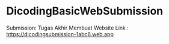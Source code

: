 # DicodingBasicWebSubmission
Submission: Tugas Akhir Membuat Website
Link : https://dicodingsubmission-1abc6.web.app
